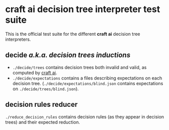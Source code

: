 # **craft ai** decision tree interpreter test suite #

This is the official test suite for the different **craft ai** decision tree interpreters.

## decide _a.k.a. decision trees inductions_ ##

- `./decide/trees` contains decision trees both invalid and valid, as computed by [craft ai](http://craft.ai).
- `./decide/expectations` contains a files describing expectations on each decision tree. (`./decide/expectations/blind.json` contains expectations on `./decide/trees/blind.json`).

## decision rules reducer ##

`./reduce_decision_rules` contains decision rules (as they appear in decision trees) and their expected reduction.
